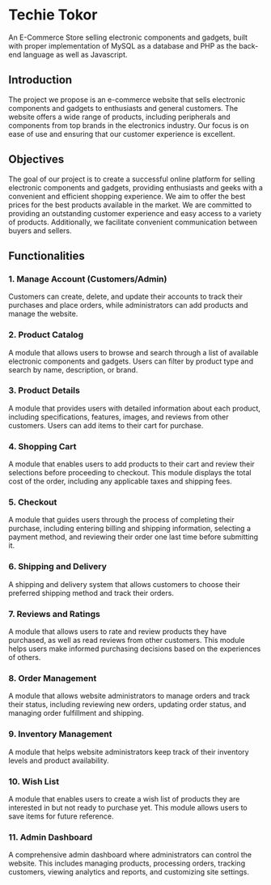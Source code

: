 # Techie Tokor

An E-Commerce Store selling electronic components and gadgets, built with proper implementation of MySQL as a database and PHP as the back-end language as well as Javascript.

## Introduction

The project we propose is an e-commerce website that sells electronic components and gadgets to enthusiasts and general customers. The website offers a wide range of products, including peripherals and components from top brands in the electronics industry. Our focus is on ease of use and ensuring that our customer experience is excellent.

## Objectives

The goal of our project is to create a successful online platform for selling electronic components and gadgets, providing enthusiasts and geeks with a convenient and efficient shopping experience. We aim to offer the best prices for the best products available in the market. We are committed to providing an outstanding customer experience and easy access to a variety of products. Additionally, we facilitate convenient communication between buyers and sellers.

## Functionalities

### 1. Manage Account (Customers/Admin)
Customers can create, delete, and update their accounts to track their purchases and place orders, while administrators can add products and manage the website.

### 2. Product Catalog
A module that allows users to browse and search through a list of available electronic components and gadgets. Users can filter by product type and search by name, description, or brand.

### 3. Product Details
A module that provides users with detailed information about each product, including specifications, features, images, and reviews from other customers. Users can add items to their cart for purchase.

### 4. Shopping Cart
A module that enables users to add products to their cart and review their selections before proceeding to checkout. This module displays the total cost of the order, including any applicable taxes and shipping fees.

### 5. Checkout
A module that guides users through the process of completing their purchase, including entering billing and shipping information, selecting a payment method, and reviewing their order one last time before submitting it.

### 6. Shipping and Delivery
A shipping and delivery system that allows customers to choose their preferred shipping method and track their orders.

### 7. Reviews and Ratings
A module that allows users to rate and review products they have purchased, as well as read reviews from other customers. This module helps users make informed purchasing decisions based on the experiences of others.

### 8. Order Management
A module that allows website administrators to manage orders and track their status, including reviewing new orders, updating order status, and managing order fulfillment and shipping.

### 9. Inventory Management
A module that helps website administrators keep track of their inventory levels and product availability.

### 10. Wish List
A module that enables users to create a wish list of products they are interested in but not ready to purchase yet. This module allows users to save items for future reference.

### 11. Admin Dashboard
A comprehensive admin dashboard where administrators can control the website. This includes managing products, processing orders, tracking customers, viewing analytics and reports, and customizing site settings.

